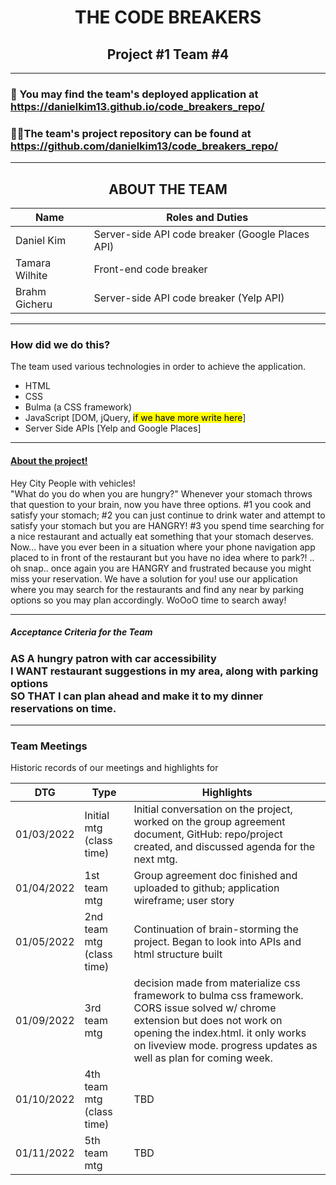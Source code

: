 <h1 align="center">THE CODE BREAKERS</h1>
<h2 align="center">Project #1 Team #4</h2>

<hr />

### 🔭 You may find the team's deployed application at https://danielkim13.github.io/code_breakers_repo/

### 👨‍💻The team's project repository can be found at https://github.com/danielkim13/code_breakers_repo/

<hr />

<h2 align="center"><b>ABOUT THE TEAM</b></h4>

| Name           | Roles and Duties                                 |
| -------------- | ------------------------------------------------ |
| Daniel Kim     | Server-side API code breaker (Google Places API) |
| Tamara Wilhite | Front-end code breaker                           |
| Brahm Gicheru  | Server-side API code breaker (Yelp API)          |

<hr />

### How did we do this?

The team used various technologies in order to achieve the application.

- HTML
- CSS
- Bulma (a CSS framework)
- JavaScript [DOM, jQuery, <mark>if we have more write here</mark>]
- Server Side APIs [Yelp and Google Places]

<hr />

#### <u>About the project!</u>

Hey City People with vehicles! <br />
"What do you do when you are hungry?" Whenever your stomach throws that question to your brain, now you have three options. #1 you cook and satisfy your stomach; #2 you can just continue to drink water and attempt to satisfy your stomach but you are HANGRY! #3 you spend time searching for a nice restaurant and actually eat something that your stomach deserves. Now... have you ever been in a situation where your phone navigation app placed to in front of the restaurant but you have no idea where to park?! .. oh snap.. once again you are HANGRY and frustrated because you might miss your reservation. We have a solution for you! use our application where you may search for the restaurants and find any near by parking options so you may plan accordingly. WoOoO time to search away!

<hr />

##### Acceptance Criteria for the Team

<h3><b>AS A</b> hungry patron with car accessibility <br/><b>I WANT</b> restaurant suggestions in my area, along with parking options<br/><b>SO THAT</b> I can plan ahead and make it to my dinner reservations on time.</h3>

<hr />
<h3>Team Meetings</h3>
Historic records of our meetings and highlights for

| DTG        | Type                      | Highlights                                                                                                                                                                                                                                |
| ---------- | ------------------------- | ----------------------------------------------------------------------------------------------------------------------------------------------------------------------------------------------------------------------------------------- |
| 01/03/2022 | Initial mtg (class time)  | Initial conversation on the project, worked on the group agreement document, GitHub: repo/project created, and discussed agenda for the next mtg.                                                                                         |
| 01/04/2022 | 1st team mtg              | Group agreement doc finished and uploaded to github; application wireframe; user story                                                                                                                                                    |
| 01/05/2022 | 2nd team mtg (class time) | Continuation of brain-storming the project. Began to look into APIs and html structure built                                                                                                                                              |
| 01/09/2022 | 3rd team mtg              | decision made from materialize css framework to bulma css framework. CORS issue solved w/ chrome extension but does not work on opening the index.html. it only works on liveview mode. progress updates as well as plan for coming week. |
| 01/10/2022 | 4th team mtg (class time) | TBD                                                                                                                                                                                                                                       |
| 01/11/2022 | 5th team mtg              | TBD                                                                                                                                                                                                                                       |
